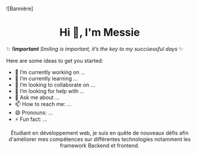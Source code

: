 ![Bannière]

<h1 align="center">Hi 👋, I'm Messie</h1>


✨ ***!important*** *Smiling is important, it’s the key to my succùessful days* ✨ 

Here are some ideas to get you started:

- 🔭 I’m currently working on ...
- 🌱 I’m currently learning ...
- 👯 I’m looking to collaborate on ...
- 🤔 I’m looking for help with ...
- 💬 Ask me about ...
- 📫 How to reach me: ...
- 😄 Pronouns: ...
- ⚡ Fun fact: ...


<p align= "center">
  Étudiant en développement web, je suis en quête de nouveaux défis afin d'améliorer mes compétences sur différentes technologies notamment les framework Backend et frontend.
  
  
</p>
